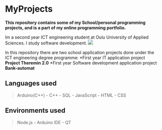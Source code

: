 # MyProjects

**This repository contains some of my School/personal programming projects, and is a part of my online programming portfolio.**

Im a second year ICT engineering student at Oulu University of Applied Sciences. I study software development.
<img src = "https://oamk.fi/wp-content/uploads/2019/05/Toimistokayttoon_Suomeksi-02.png">

In this repository there are two school application projects done under the ICT engineering degree programme:
*First year IT application project **Project Theremin 2.0**
*First year Software development application project **Bank-automat**

## Languages used
>Arduino(C++) -
>C++ -
>SQL -
>JavaScript -
>HTML -
>CSS

## Environments used
>Node.js -
>Arduino IDE -
>QT
